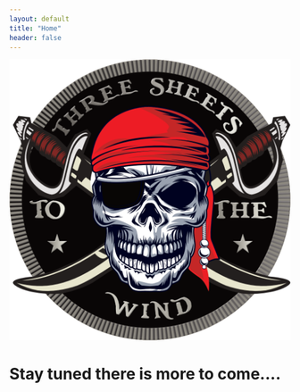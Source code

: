 ```yaml
---
layout: default
title: "Home"
header: false
---
```


<div class="py-24 max-w-xl mx-auto text-center">
  <img src="/assets/img/logo_black.png" />
  <h1 class="text-xl mb-12 mt-5">
    <span class="uppercase font-light">
      Stay tuned there is more to come....
    </span>
  </h1>
</div>